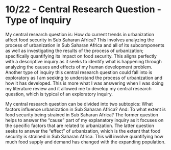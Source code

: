 # 10/22 - Central Research Question - Type of Inquiry
My central research question is: How do current trends in urbanization affect food security in Sub Saharan Africa? This involves analyzing the process of urbanization in Sub Saharan Africa and all of its subcomponents as well as investigating the results of the process of urbanization; specifically quantifying its impact on food security. This aligns perfectly with a descriptive inquiry as it seeks to identify what is happening through analyzing the causes and effects of my human development problem. Another type of inquiry this central research question could fall into is exploratory as I am seeking to understand the process of urbanization and how it has developed. This is more what I was answering when I was doing my literature review and it allowed me to develop my central research question, which is typical of an exploratory inquiry. 

My central research question can be divided into two subtopics: What factors influence urbanization in Sub Saharan Africa? And: To what extent is food security being strained in Sub Saharan Africa? The former question helps to answer the “cause” part of my explanatory inquiry as it focuses on the specific factors that are related to urbanization. The latter question seeks to answer the “effect” of urbanization, which is the extent that food security is strained in Sub Saharan Africa. This will involve quantifying how much food supply and demand has changed with the expanding population. 
